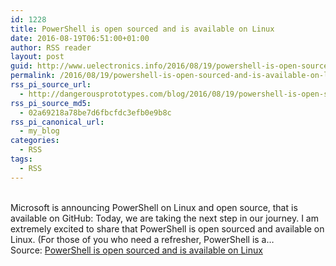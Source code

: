 ```yaml
---
id: 1228
title: PowerShell is open sourced and is available on Linux
date: 2016-08-19T06:51:00+01:00
author: RSS reader
layout: post
guid: http://www.uelectronics.info/2016/08/19/powershell-is-open-sourced-and-is-available-on-linux/
permalink: /2016/08/19/powershell-is-open-sourced-and-is-available-on-linux/
rss_pi_source_url:
  - http://dangerousprototypes.com/blog/2016/08/19/powershell-is-open-sourced-and-is-available-on-linux/
rss_pi_source_md5:
  - 02a69218a78be7d6fbcfdc3efb0e9b8c
rss_pi_canonical_url:
  - my_blog
categories:
  - RSS
tags:
  - RSS
---
```

&#013;  
Microsoft is announcing PowerShell on Linux and open source, that is available on GitHub: Today, we are taking the next step in our journey. I am extremely excited to share that PowerShell is open sourced and available on Linux. (For those of you who need a refresher, PowerShell is a…&#013;  
Source: <a href="http://dangerousprototypes.com/blog/2016/08/19/powershell-is-open-sourced-and-is-available-on-linux/" target="_blank">PowerShell is open sourced and is available on Linux</a>
